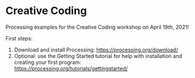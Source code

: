 # Creative Coding

Processing examples for the Creative Coding workshop on April 19th, 2021!

First steps:
1. Download and install Processing: https://processing.org/download/
2. Optional: use the Getting Started tutorial for help with installation and creating your first program: https://processing.org/tutorials/gettingstarted/
